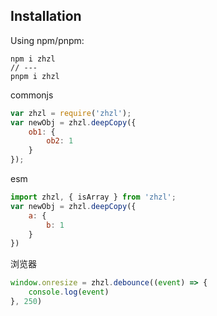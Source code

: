 ## Installation
Using npm/pnpm:
```shell
npm i zhzl
// ---
pnpm i zhzl
```

commonjs
```js
var zhzl = require('zhzl');
var newObj = zhzl.deepCopy({
	ob1: {
		ob2: 1
	}
});
```
esm
```js
import zhzl, { isArray } from 'zhzl';
var newObj = zhzl.deepCopy({
	a: {
		b: 1
	}
})
```
浏览器
```js
window.onresize = zhzl.debounce((event) => {
	console.log(event)
}, 250)
```
